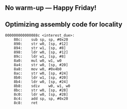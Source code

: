 ## No warm-up — Happy Friday!

<div style="page-break-after: always;"></div>

## Optimizing assembly code for locality
```
000000000000088c <interest_due>:
    88c:	sub	sp, sp, #0x20
    890:	str	w0, [sp, #12]
    894:	str	w1, [sp, #8]
    898:	ldr	w0, [sp, #12]
    89c:	ldr	w1, [sp, #8] 
    8a0:	mul	w0, w1, w0
    8a4:	str	w0, [sp, #20]
    8a8:	mov	w0, #0x4b0
    8ac:	str	w0, [sp, #24]
    8b0:	ldr	w1, [sp, #20]
    8b4:	ldr	w0, [sp, #24] 
    8b8:	sdiv	w0, w1, w0
    8bc:	str	w0, [sp, #28] 
    8c0:	ldr	w0, [sp, #28] 
    8c4:	add	sp, sp, #0x20
    8c8:	ret
```